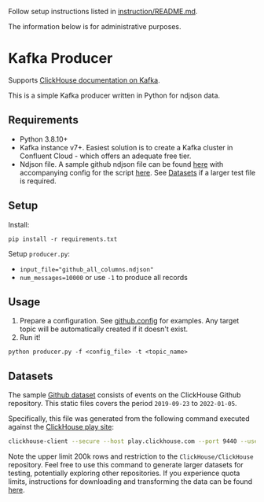 Follow setup instructions listed in [instruction/README.md](../../instruction/README.md). 

The information below is for administrative purposes. 

# Kafka Producer

Supports [ClickHouse documentation on Kafka]().

This is a simple Kafka producer written in Python for ndjson data. 

## Requirements

- Python 3.8.10+
- Kafka instance v7+. Easiest solution is to create a Kafka cluster in Confluent Cloud - which offers an adequate free tier.
- Ndjson file. A sample github ndjson file can be found [here](https://datasets-documentation.s3.eu-west-3.amazonaws.com/kafka/github_all_columns.ndjson) with accompanying config for the script [here](https://github.com/ClickHouse/kafka-samples/blob/main/producer/github.config). See [Datasets](#larger) if a larger test file is required.

## Setup

Install: 

`pip install -r requirements.txt`


Setup `producer.py`: 
- `input_file="github_all_columns.ndjson"`
- `num_messages=10000` or use `-1` to produce all records  

## Usage

1. Prepare a configuration. See [github.config](https://github.com/ClickHouse/kafka-samples/blob/main/producer/github.config) for examples. Any target topic will be automatically created if it doesn't exist.
2. Run it!

`python producer.py -f <config_file> -t <topic_name>`

## Datasets

The sample [Github dataset](https://datasets-documentation.s3.eu-west-3.amazonaws.com/kafka/github_all_columns.ndjson) consists of events on the ClickHouse Github repository. This static files covers the period `2019-09-23` to `2022-01-05`.

Specifically, this file was generated from the following command executed against the [ClickHouse play site](https://ghe.clickhouse.tech/#clickhouse-demo-access):

```bash
clickhouse-client --secure --host play.clickhouse.com --port 9440 --user explorer --query "SELECT file_time, event_type, actor_login, repo_name, created_at, updated_at, action, comment_id, path, ref, ref_type, creator_user_login, number, title, labels, state, assignee, assignees, closed_at, merged_at, merge_commit_sha, requested_reviewers, merged_by, review_comments, member_login FROM github_events WHERE repo_name = 'ClickHouse/ClickHouse' ORDER BY created_at ASC LIMIT 200000 FORMAT JSONEachRow" > github_all_columns.ndjson
```

Note the upper limit 200k rows and restriction to the `ClickHouse/ClickHouse` repository. Feel free to use this command to generate larger datasets for testing, potentially exploring other repositories. If you experience quota limits, instructions for downloading and transforming the data can be found [here](https://ghe.clickhouse.tech/#download-the-dataset).
